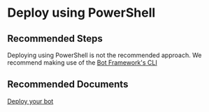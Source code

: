 <properties
	pageTitle="Deploy using PowerShell"
	description="Deploy using PowerShell"
	service="Microsoft.BotService"
	resource="botServices"
	authors="meetshamir"
	ms.author="cmullins,saziz"
	displayOrder="112"
	selfHelpType="resource"
	supportTopicIds="32688662"
	resourceTags=""
	productPesIds="16152"
	cloudEnvironments="public,BlackForest,Fairfax,Mooncake"
	articleId="8E4C8F90-2F19-4D7E-921C-990A1358E98D"
/>
# Deploy using PowerShell

## **Recommended Steps**
Deploying using PowerShell is not the recommended approach. We recommend making use of the [Bot Framework's CLI](https://github.com/microsoft/botframework-cli/blob/master/README.md)


## **Recommended Documents**

[Deploy your bot](https://docs.microsoft.com/azure/bot-service/bot-builder-deploy-az-cli?view=azure-bot-service-4.0&tabs=csharp)
